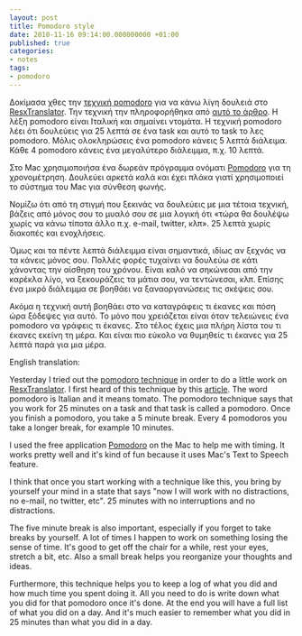 ```yaml
---
layout: post
title: Pomodoro style
date: 2010-11-16 09:14:00.000000000 +01:00
published: true
categories:
- notes
tags:
- pomodoro
---
```


Δοκίμασα χθες την <a href="http://en.wikipedia.org/wiki/Pomodoro_Technique" target="_blank">τεχνική pomodoro</a> για να κάνω λίγη δουλειά στο <a href="https://sourceforge.net/projects/resxtranslator/" target="_blank">ResxTranslator</a>. Την τεχνική την πληροφορήθηκα από <a href="http://blog.postmaster.gr/2010/11/15/a-simple-pomodoro-timer/" target="_blank">αυτό το άρθρο</a>. Η λέξη pomodoro είναι Ιταλική και σημαίνει ντομάτα. Η τεχνική pomodoro λέει ότι δουλεύεις για 25 λεπτά σε ένα task και αυτό το task το λες pomodoro. Μόλις ολοκληρώσεις ένα pomodoro κάνεις 5 λεπτά διάλειμα. Κάθε 4 pomodoro κάνεις ένα μεγαλύτερο διάλειμμα, π.χ. 10 λεπτά.

Στο Mac χρησιμοποιήσα ένα δωρεάν πρόγραμμα ονόματι <a href="http://pomodoro.ugolandini.com/" target="_blank">Pomodoro</a> για τη χρονομέτρηση. Δουλεύει αρκετά καλά και έχει πλάκα γιατί χρησιμοποιεί το σύστημα του Mac για σύνθεση φωνής.

Νομίζω ότι από τη στιγμή που ξεκινάς να δουλεύεις με μια τέτοια τεχνική, βάζεις από μόνος σου το μυαλό σου σε μια λογική ότι «τώρα θα δουλέψω χωρίς να κάνω τίποτα άλλο π.χ. e-mail, twitter, κλπ». 25 λεπτά χωρίς διακοπές και ενοχλήσεις.

Όμως και τα πέντε λεπτά διάλειμμα είναι σημαντικά, ιδίως αν ξεχνάς να τα κάνεις μόνος σου. Πολλές φορές τυχαίνει να δουλεύω σε κάτι χάνοντας την αίσθηση του χρόνου. Είναι καλό να σηκώνεσαι από την καρέκλα λίγο, να ξεκουράζεις τα μάτια σου, να τεντώνεσαι, κλπ. Επίσης ένα μικρό διάλειμμα σε βοηθάει να ξαναοργανώσεις τις σκέψεις σου.

Ακόμα η τεχνική αυτή βοηθάει στο να καταγράφεις τι έκανες και πόση ώρα ξόδεψες για αυτό. Το μόνο που χρειάζεται είναι όταν τελειώνεις ένα pomodoro να γράφεις τι έκανες. Στο τέλος έχεις μια πλήρη λίστα του τι έκανες εκείνη τη μέρα. Και είναι πιο εύκολο να θυμηθείς τι έκανες για 25 λεπτά παρά για μια μέρα.

<a name="pomodoro-style-en"></a>English translation:

Yesterday I tried out the <a href="http://en.wikipedia.org/wiki/Pomodoro_Technique">pomodoro technique</a> in order to do a little work on <a href="http://sourceforge.net/projects/resxtranslator/" target="_blank">ResxTranslator</a>. I first heard of this technique by this <a href="http://blog.postmaster.gr/2010/11/15/a-simple-pomodoro-timer/" target="_blank">article</a>. The word pomodoro is Italian and it means tomato. The pomodoro technique says that you work for 25 minutes on a task and that task is called a pomodoro. Once you finish a pomodoro, you take a 5 minute break. Every 4 pomodoros you take a longer break, for example 10 minutes.

I used the free application <a href="http://pomodoro.ugolandini.com/" target="_blank">Pomodoro</a> on the Mac to help me with timing. It works pretty well and it's kind of fun because it uses Mac's Text to Speech feature.

I think that once you start working with a technique like this, you bring by yourself your mind in a state that says "now I will work with no distractions, no e-mail, no twitter, etc". 25 minutes with no interruptions and no distractions.

The five minute break is also important, especially if you forget to take breaks by yourself. A lot of times I happen to work on something losing the sense of time. It's good to get off the chair for a while, rest your eyes, stretch a bit, etc. Also a small break helps you reorganize your thoughts and ideas.

Furthermore, this technique helps you to keep a log of what you did and how much time you spent doing it. All you need to do is write down what you did for that pomodoro once it's done. At the end you will have a full list of what you did on a day. And it's much easier to remember what you did in 25 minutes than what you did in a day.
